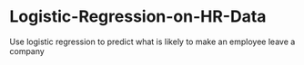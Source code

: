 # Logistic-Regression-on-HR-Data
Use logistic regression to predict what is likely to make an employee leave a company
